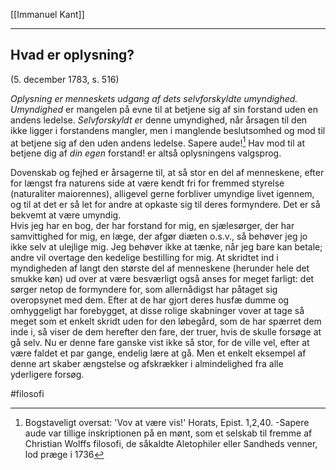 [[Immanuel Kant]] 

---

## Hvad er oplysning?

(5. december 1783, s. 516)

*Oplysning er menneskets udgang af dets selvforskyldte umyndighed.
Umyndighed* er mangelen på evne til at betjene sig af sin forstand uden
en andens ledelse. *Selvforskyldt e*r denne umyndighed, når årsagen til
den ikke ligger i forstandens mangler, men i manglende beslutsomhed og
mod til at betjene sig af den uden andens ledelse. Sapere aude![^1] Hav
mod til at betjene dig af *din egen* forstand! er altså oplysningens
valgsprog.

Dovenskab og fejhed er årsagerne til, at så stor en del af menneskene,
efter for længst fra naturens side at være kendt fri for fremmed
styrelse (naturaliter maiorennes), alligevel gerne forbliver umyndige
livet igennem, og til at det er så let for andre at opkaste sig til
deres formyndere. Det er så bekvemt at være umyndig.\
Hvis jeg har en bog, der har forstand for mig, en sjælesørger, der har
samvittighed for mig, en læge, der afgør diæten o.s.v., så behøver jeg
jo ikke selv at ulejlige mig. Jeg behøver ikke at tænke, når jeg bare
kan betale; andre vil overtage den kedelige bestilling for mig. At
skridtet ind i myndigheden af langt den største del af menneskene
(herunder hele det smukke køn) ud over at være besværligt også anses for
meget farligt: det sørger netop de formyndere for, som allernådigst har
påtaget sig overopsynet med dem. Efter at de har gjort deres husfæ dumme
og omhyggeligt har forebygget, at disse rolige skabninger vover at tage
så meget som et enkelt skridt uden for den løbegård, som de har spærret
dem inde i, så viser de dem herefter den fare, der truer, hvis de skulle
forsøge at gå selv. Nu er denne fare ganske vist ikke så stor, for de
ville vel, efter at være faldet et par gange, endelig lære at gå. Men et
enkelt eksempel af denne art skaber ængstelse og afskrækker i
almindelighed fra alle yderligere forsøg.


#filosofi

[^1]: Bogstaveligt oversat: \'Vov at være vis!\' Horats, Epist. 1,2,40.
    -Sapere aude var tillige inskriptionen på en mønt, som et selskab
    til fremme af Christian Wolffs filosofi, de såkaldte Aletophiler
    eller Sandheds venner, lod præge i 1736
